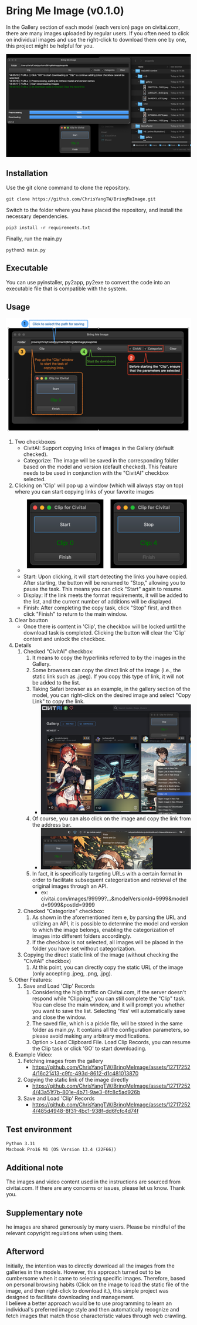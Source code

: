 # Bring Me Image (v0.1.0)
In the Gallery section of each model (each version) page on civitai.com, there are many images uploaded by regular users. If you often need to click on individual images and use the right-click to download them one by one, this project might be helpful for you.

![sample1](examples/sample1_v0_1_0.png)

## Installation
Use the git clone command to clone the repository.
```
git clone https://github.com/ChrisYangTW/BringMeImage.git
```
Switch to the folder where you have placed the repository,
and install the necessary dependencies.
```
pip3 install -r requirements.txt
```
Finally, run the main.py
```
python3 main.py
```

## Executable
You can use pyinstaller, py2app, py2exe to convert the code into an executable file that is compatible with the system.

## Usage
![sample2](examples/sample2_v0_1_0.png)
1. Two checkboxes
   * CivitAI: Support copying links of images in the Gallery (default checked).
   * Categorize: The image will be saved in the corresponding folder based on the model and version (default checked). This feature needs to be used in conjunction with the "CivitAI" checkbox selected.
2. Clicking on 'Clip' will pop up a window (which will always stay on top) where you can start copying links of your favorite images
   * ![sample3](examples/sample3_v0_1_0.png)
   * Start: Upon clicking, it will start detecting the links you have copied. After starting, the button will be renamed to "Stop," allowing you to pause the task. This means you can click "Start" again to resume.
   * Display: If the link meets the format requirements, it will be added to the list, and the current number of additions will be displayed.
   * Finish: After completing the copy task, click "Stop" first, and then click "Finish" to return to the main window.
3. Clear boutton
   * Once there is content in 'Clip', the checkbox will be locked until the download task is completed. Clicking the button will clear the 'Clip' content and unlock the checkbox.
4. Details
   1. Checked "CivitAI" checkbox:
      1. It means to copy the hyperlinks referred to by the images in the Gallery.
      2. Some browsers can copy the direct link of the image (i.e., the static link such as .jpeg). If you copy this type of link, it will not be added to the list.
      3. Taking Safari browser as an example, in the gallery section of the model, you can right-click on the desired image and select "Copy Link" to copy the link.
         * ![sample4](examples/sample4_v0_1_0.png)
      4. Of course, you can also click on the image and copy the link from the address bar.
         * ![sample5](examples/sample5_v0_1_0.png)
      5. In fact, it is specifically targeting URLs with a certain format in order to facilitate subsequent categorization and retrieval of the original images through an API.
         * ex: civitai.com/images/99999?...&modelVersionId=9999&modelId=9999&postId=9999
   2. Checked "Categorize" checkbox:
      1. As shown in the aforementioned item e, by parsing the URL and utilizing an API, it is possible to determine the model and version to which the image belongs, enabling the categorization of images into different folders accordingly.
      2. If the checkbox is not selected, all images will be placed in the folder you have set without categorization.
   3. Copying the direct static link of the image (without checking the "CivitAI" checkbox)
      1. At this point, you can directly copy the static URL of the image (only accepting .jpeg, .png, .jpg).
5. Other Features:
   1. Save and Load 'Clip' Records
      1. Considering the high traffic on Civitai.com, if the server doesn't respond while "Clipping," you can still complete the "Clip" task. You can close the main window, and it will prompt you whether you want to save the list. Selecting 'Yes' will automatically save and close the window.
      2. The saved file, which is a pickle file, will be stored in the same folder as main.py. It contains all the configuration parameters, so please avoid making any arbitrary modifications.
      3. Option > Load Clipboard File. Load Clip Records, you can resume the Clip task or click 'GO' to start downloading.
6. Example Video:
   1. Fetching images from the gallery
      * https://github.com/ChrisYangTW/BringMeImage/assets/127172524/16c21413-c9fc-493d-8612-d1c481013870
   2. Copying the static link of the image directly
      * https://github.com/ChrisYangTW/BringMeImage/assets/127172524/43a51f7b-801e-4b71-9ae3-6fc8c5ad926b
   3. Save and Load 'Clip' Records
      * https://github.com/ChrisYangTW/BringMeImage/assets/127172524/485d4948-8f31-4bc1-938f-dd6fcfc4d74f


## Test environment
```
Python 3.11
Macbook Pro16 M1 (OS Version 13.4 (22F66))
```

## Additional note
The images and video content used in the instructions are sourced from civitai.com. If there are any concerns or issues, please let us know. Thank you.

## Supplementary note
he images are shared generously by many users. Please be mindful of the relevant copyright regulations when using them.

## Afterword
 Initially, the intention was to directly download all the images from the galleries in the models. However, this approach turned out to be cumbersome when it came to selecting specific images. Therefore, based on personal browsing habits (Click on the image to load the static file of the image, and then right-click to download it.), this simple project was designed to facilitate downloading and management.  
 I believe a better approach would be to use programming to learn an individual's preferred image style and then automatically recognize and fetch images that match those characteristic values through web crawling.

